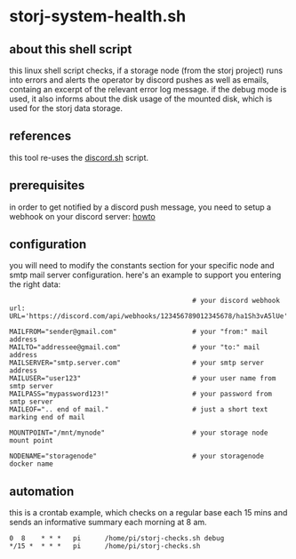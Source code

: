 # storj-system-health.sh

## about this shell script
this linux shell script checks, if a storage node (from the storj project) runs into errors and alerts the operator by discord pushes as well as emails, containg an excerpt of the relevant error log message. if the debug mode is used, it also informs about the disk usage of the mounted disk, which is used for the storj data storage. 

## references
this tool re-uses the [discord.sh](https://github.com/ChaoticWeg/discord.sh) script. 

## prerequisites
in order to get notified by a discord push message, you need to setup a webhook on your discord server: [howto](https://support.discord.com/hc/en-us/articles/228383668-Intro-to-Webhooks)

## configuration
you will need to modify the constants section for your specific node and smtp mail server configuration. here's an example to support you entering the right data:
```
                                              # your discord webhook url:
URL='https://discord.com/api/webhooks/123456789012345678/ha1Sh3vA5lUe'

MAILFROM="sender@gmail.com"                   # your "from:" mail address
MAILTO="addressee@gmail.com"                  # your "to:" mail address
MAILSERVER="smtp.server.com"                  # your smtp server address
MAILUSER="user123"                            # your user name from smtp server
MAILPASS="mypassword123!"                     # your password from smtp server
MAILEOF=".. end of mail."                     # just a short text marking end of mail

MOUNTPOINT="/mnt/mynode"                      # your storage node mount point

NODENAME="storagenode"                        # your storagenode docker name
```

## automation
this is a crontab example, which checks on a regular base each 15 mins and sends an informative summary each morning at 8 am. 
```
0  8    * * *   pi      /home/pi/storj-checks.sh debug
*/15 *  * * *   pi      /home/pi/storj-checks.sh
```

